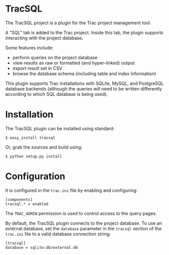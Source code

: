 # TracSQL

The TracSQL project is a plugin for the Trac project management tool.

A "SQL" tab is added to the Trac project.  Inside this tab, the plugin
supports interacting with the project database.

Some features include:

* perform queries on the project database
* view results as raw or formatted (and hyper-linked) output
* export result set in CSV
* browse the database schema (including table and index information)

This plugin supports Trac installations with SQLite, MySQL, and PostgreSQL
database backends (although the queries will need to be written differently
according to which SQL database is being used).


# Installation

The TracSQL plugin can be installed using standard:

    $ easy_install tracsql

Or, grab the sources and build using:

    $ python setup.py install


# Configuration

It is configured in the ``trac.ini`` file by enabling and configuring:

    [components]
    tracsql.* = enabled

The ``TRAC_ADMIN`` permission is used to control access to the query pages.

By default, the TracSQL plugin connects to the project database.  To use an
external database, set the ``database`` parameter in the ``tracsql`` section
of the ``trac.ini`` file to a valid database connection string:

    [tracsql]
    database = sqlite:db/external.db
